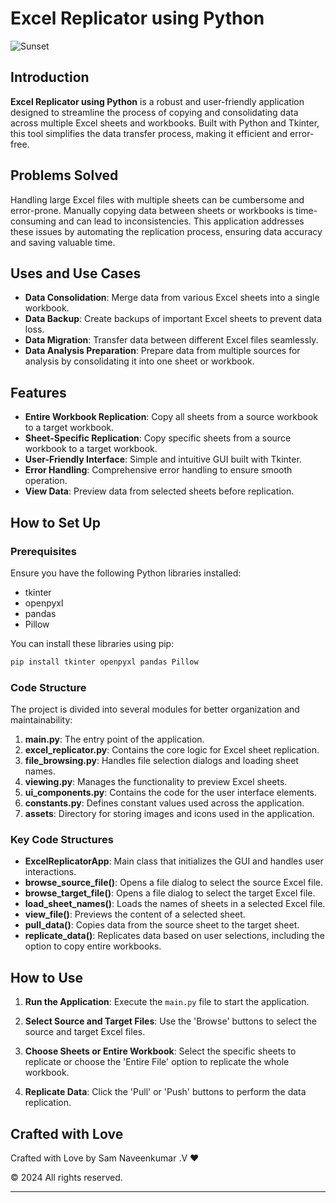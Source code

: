 # Excel Replicator using Python
![Sunset](https://github.com/user-attachments/assets/3b26020f-d964-4e33-b1b9-38b7de34ce1b)
## Introduction

**Excel Replicator using Python** is a robust and user-friendly application designed to streamline the process of copying and consolidating data across multiple Excel sheets and workbooks. Built with Python and Tkinter, this tool simplifies the data transfer process, making it efficient and error-free.

## Problems Solved

Handling large Excel files with multiple sheets can be cumbersome and error-prone. Manually copying data between sheets or workbooks is time-consuming and can lead to inconsistencies. This application addresses these issues by automating the replication process, ensuring data accuracy and saving valuable time.

## Uses and Use Cases

- **Data Consolidation**: Merge data from various Excel sheets into a single workbook.
- **Data Backup**: Create backups of important Excel sheets to prevent data loss.
- **Data Migration**: Transfer data between different Excel files seamlessly.
- **Data Analysis Preparation**: Prepare data from multiple sources for analysis by consolidating it into one sheet or workbook.

## Features

- **Entire Workbook Replication**: Copy all sheets from a source workbook to a target workbook.
- **Sheet-Specific Replication**: Copy specific sheets from a source workbook to a target workbook.
- **User-Friendly Interface**: Simple and intuitive GUI built with Tkinter.
- **Error Handling**: Comprehensive error handling to ensure smooth operation.
- **View Data**: Preview data from selected sheets before replication.

## How to Set Up

### Prerequisites

Ensure you have the following Python libraries installed:
- tkinter
- openpyxl
- pandas
- Pillow

You can install these libraries using pip:

```sh
pip install tkinter openpyxl pandas Pillow
```

### Code Structure

The project is divided into several modules for better organization and maintainability:

1. **main.py**: The entry point of the application.
2. **excel_replicator.py**: Contains the core logic for Excel sheet replication.
3. **file_browsing.py**: Handles file selection dialogs and loading sheet names.
4. **viewing.py**: Manages the functionality to preview Excel sheets.
5. **ui_components.py**: Contains the code for the user interface elements.
6. **constants.py**: Defines constant values used across the application.
7. **assets**: Directory for storing images and icons used in the application.

### Key Code Structures

- **ExcelReplicatorApp**: Main class that initializes the GUI and handles user interactions.
- **browse_source_file()**: Opens a file dialog to select the source Excel file.
- **browse_target_file()**: Opens a file dialog to select the target Excel file.
- **load_sheet_names()**: Loads the names of sheets in a selected Excel file.
- **view_file()**: Previews the content of a selected sheet.
- **pull_data()**: Copies data from the source sheet to the target sheet.
- **replicate_data()**: Replicates data based on user selections, including the option to copy entire workbooks.

## How to Use

1. **Run the Application**:
   Execute the `main.py` file to start the application.

2. **Select Source and Target Files**:
   Use the 'Browse' buttons to select the source and target Excel files.

3. **Choose Sheets or Entire Workbook**:
   Select the specific sheets to replicate or choose the 'Entire File' option to replicate the whole workbook.

4. **Replicate Data**:
   Click the 'Pull' or 'Push' buttons to perform the data replication.

## Crafted with Love

Crafted with Love by Sam Naveenkumar .V ❤️

© 2024 All rights reserved.

---
